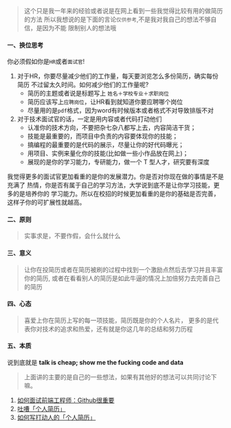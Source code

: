 > 这个只是我一年来的经验或者说是在网上看到一些我觉得比较有用的做简历的方法
所以我想说的是下面的言论`仅供参考`,不是我对我自己的想法不够自信，是因为不能
限制别人的想法哦


#### 一、换位思考
你必须假如你是`HR`或者`面试官`!

1. 对于HR，你要尽量减少他们的工作量，每天要浏览怎么多份简历，确实每份简历
不过留太久时间。如何减少他们的工作量呢?
	* 简历的主题或者说是标题写上 `姓名＋学校专业＋求职岗位`
	* 简历应该写上`应聘岗位`，让HR看到就知道你要应聘哪个岗位
	* 尽量用的是`pdf`格式，因为word有时候版本或者格式不对导致排版不对
2. 对于技术面试官的话，一定是用内容或者代码打动他们
	* 认准你的技术方向，不要把杂七杂八都写上去，内容简洁干货；
	* 技能是最重要的，而项目中负责的内容要体现你的技能；
	* 搞编程的最重要的是代码的展示，尽量让你的好代码曝光；
	* 用项目、实例来量化你的技能(比如做一些小作品放在网上)；
	* 展现的是你的学习能力，专研能力，做一个 T 型人才，研究要有深度

我觉得更多的面试官更加看重的是你的发展潜力。你是否对你现在做的事情是不是充满了
热情，你是否有属于自己的学习方法，大学说到底不是让你学习技能，更多的是培养你的
学习能力。所以在校招的时候更加看重的是你的基础是否完善，这样子你的可扩展性就越高。

#### 二、原则
> 实事求是，不要作假，会什么就什么

#### 三、意义
> 让你在投简历或者在简历被刷的过程中找到一个激励点然后去学习并且丰富你的简历,
或者在看看别人的简历是如此牛逼的情况上加倍努力去完善自己的简历

#### 四、心态
> 喜爱上你在简历上写的每一项技能，简历既是你的个人名片，
更多的是代表你对技术的追求和热爱，还有就是你这几年的总结和努力历程

#### 五、本质
说到底就是 __talk is cheap; show me the fucking code and data__

> 上面讲的主要的是自己的一些想法，如果有其他好的想法可以共同讨论下嘛。

1. [如何面试前端工程师：Github很重要](http://ourjs.com/detail/52c4145d7986593603000009)
2. [吐嘈「个人简历」](http://mp.weixin.qq.com/s?__biz=MzA5NDY0ODkxNA==&mid=200168752&idx=1&sn=348edc7956f1ac9652aa2523b902bef5&scene=4)
3. [如何写打动人的「个人简历」](http://mp.weixin.qq.com/s?__biz=MzA5NDY0ODkxNA==&mid=200173772&idx=1&sn=895a5c66548c1b4a72153b2217350ca1&scene=4s)